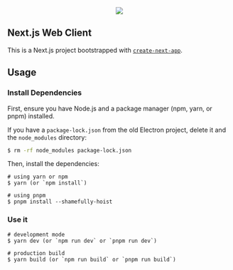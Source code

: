 <p align="center"><img src="https://i.imgur.com/X7dSE68.png"></p>

## Next.js Web Client

This is a Next.js project bootstrapped with [`create-next-app`](https://github.com/vercel/next.js/tree/canary/packages/create-next-app).

## Usage

### Install Dependencies

First, ensure you have Node.js and a package manager (npm, yarn, or pnpm) installed.

If you have a `package-lock.json` from the old Electron project, delete it and the `node_modules` directory:

```bash
$ rm -rf node_modules package-lock.json
```

Then, install the dependencies:

```
# using yarn or npm
$ yarn (or `npm install`)

# using pnpm
$ pnpm install --shamefully-hoist
```

### Use it

```
# development mode
$ yarn dev (or `npm run dev` or `pnpm run dev`)

# production build
$ yarn build (or `npm run build` or `pnpm run build`)
```
